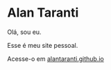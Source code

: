 # Alan Taranti

Olá, sou eu.

Esse é meu site pessoal.

Acesse-o em <a href="https://alantaranti.github.io" target="_blank">alantaranti.github.io</a>
